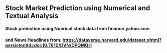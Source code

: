 ## Stock Market Prediction using Numerical and Textual Analysis
#### Stock prediction using Nuerical stock data from finance.yahoo.com
#### and News Headlines from: https://dataverse.harvard.edu/dataset.xhtml?persistentId=doi:10.7910/DVN/DPQMQH
